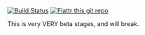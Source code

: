 [![Build Status](https://travis-ci.org/jprice/ansibles.svg)](https://travis-ci.org/jprice/ansibles) [![Flattr this git repo](http://api.flattr.com/button/flattr-badge-large.png)](https://flattr.com/submit/auto?user_id=jprice&url=https://github.com/jprice/ansibles&title=ansibles&language=&tags=github&category=software)

This is very VERY beta stages, and will break.


